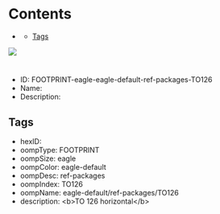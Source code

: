 



Contents
========

* [](#)
	* [Tags](#tags)
  
![][im]
# 

- ID: FOOTPRINT-eagle-eagle-default-ref-packages-TO126
- Name: 
- Description: 

## Tags

- hexID: 
- oompType: FOOTPRINT
- oompSize: eagle
- oompColor: eagle-default
- oompDesc: ref-packages
- oompIndex: TO126
- oompName: eagle-default/ref-packages/TO126
- description: &lt;b&gt;TO 126 horizontal&lt;/b&gt;



[im]: image.png
